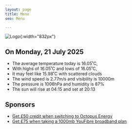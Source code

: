 ```yaml
---
layout: page
title: Menu
seo: Menu

---
```


![Logo](/images/logo.jpg){:width="832px"}

<!-- weather_marker starts -->
## On Monday, 21 July 2025

- The average temperature today is 16.05˚C,
- With highs of 16.05˚C and lows of 16.05˚C,
- It may feel like 15.98˚C with scattered clouds
- The wind speed is 2.77m/s and visibility is 10000m
- The pressure is 1006hPa and humidity is 87%
- The sun will rise at 04:15 and set at 20:13

<!-- weather_marker ends -->

## Sponsors

- [Get £50 credit when switching to Octopus Energy](https://bit.ly/3oD1nnS)
- [Get £75 when taking a 1000mb YouFibre broadband plan](https://aklam.io/91zWhU?)

